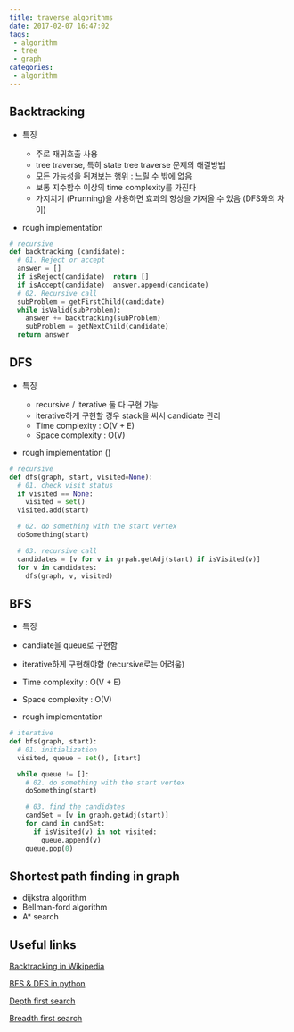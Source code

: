 ```yaml
---
title: traverse algorithms
date: 2017-02-07 16:47:02
tags:
 - algorithm
 - tree
 - graph
categories:
 - algorithm
---
```


## Backtracking
 - 특징
   - 주로 재귀호출 사용
   - tree traverse, 특히 state tree traverse 문제의 해결방법  
   - 모든 가능성을 뒤져보는 행위 : 느릴 수 밖에 없음
   - 보통 지수함수 이상의 time complexity를 가진다
   - 가지치기 (Prunning)을 사용하면 효과의 향상을 가져올 수 있음 (DFS와의 차이)

 - rough implementation
  ``` python
  # recursive
  def backtracking (candidate):
    # 01. Reject or accept
    answer = []
    if isReject(candidate)  return []
    if isAccept(candidate)  answer.append(candidate)
    # 02. Recursive call
    subProblem = getFirstChild(candidate)
    while isValid(subProblem):
      answer += backtracking(subProblem)
      subProblem = getNextChild(candidate)
    return answer
  ```

## DFS
 - 특징
   - recursive / iterative 둘 다 구현 가능
   - iterative하게 구현할 경우 stack을 써서 candidate 관리
   - Time complexity : O(V + E)
   - Space complexity : O(V)

 - rough implementation ()
  ``` python
  # recursive
  def dfs(graph, start, visited=None):
    # 01. check visit status
    if visited == None:
      visited = set()
    visited.add(start)

    # 02. do something with the start vertex
    doSomething(start)

    # 03. recursive call
    candidates = [v for v in grpah.getAdj(start) if isVisited(v)]
    for v in candidates:
      dfs(graph, v, visited)
  ```

## BFS
 - 특징
  - candiate을 queue로 구현함
  - iterative하게 구현해야함 (recursive로는 어려움)
  - Time complexity : O(V + E)
  - Space complexity : O(V)

 - rough implementation
  ``` python
  # iterative
  def bfs(graph, start):
    # 01. initialization
    visited, queue = set(), [start]

    while queue != []:
      # 02. do something with the start vertex
      doSomething(start)

      # 03. find the candidates
      candSet = [v in graph.getAdj(start)]
      for cand in candSet:
        if isVisited(v) in not visited:
          queue.append(v)
      queue.pop(0)
   ```

## Shortest path finding in graph
 - dijkstra algorithm
 - Bellman-ford algorithm
 - A* search


## Useful links
[Backtracking in Wikipedia](https://en.wikipedia.org/wiki/Backtracking)

[BFS & DFS in python](http://eddmann.com/posts/depth-first-search-and-breadth-first-search-in-python/)

[Depth first search](https://en.wikipedia.org/wiki/Depth-first_search)

[Breadth first search](https://en.wikipedia.org/wiki/Breadth-first_search)
